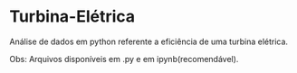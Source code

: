 # Turbina-Elétrica
Análise de dados em python referente a eficiência de uma turbina elétrica.

Obs: Arquivos disponíveis em .py  e em ipynb(recomendável).
